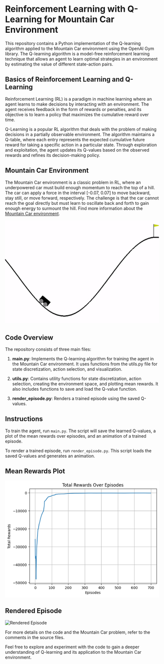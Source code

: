 # Reinforcement Learning with Q-Learning for Mountain Car Environment

This repository contains a Python implementation of the Q-learning algorithm applied to the Mountain Car environment using the OpenAI Gym library. The Q-learning algorithm is a model-free reinforcement learning technique that allows an agent to learn optimal strategies in an environment by estimating the value of different state-action pairs.

## Basics of Reinforcement Learning and Q-Learning

Reinforcement Learning (RL) is a paradigm in machine learning where an agent learns to make decisions by interacting with an environment. The agent receives feedback in the form of rewards or penalties, and its objective is to learn a policy that maximizes the cumulative reward over time.

Q-Learning is a popular RL algorithm that deals with the problem of making decisions in a partially observable environment. The algorithm maintains a Q-table, where each entry represents the expected cumulative future reward for taking a specific action in a particular state. Through exploration and exploitation, the agent updates its Q-values based on the observed rewards and refines its decision-making policy.

## Mountain Car Environment

The Mountain Car environment is a classic problem in RL, where an underpowered car must build enough momentum to reach the top of a hill. The car can apply a force in the interval [-0.07, 0.07] to move backward, stay still, or move forward, respectively. The challenge is that the car cannot reach the goal directly but must learn to oscillate back and forth to gain enough energy to surmount the hill. Find more information about the [Mountain Car environment](https://gymnasium.farama.org/environments/classic_control/mountain_car/).

![Mountain Car](./assets/mountaincar.png)

## Code Overview

The repository consists of three main files:

1. **main.py**: Implements the Q-learning algorithm for training the agent in the Mountain Car environment. It uses functions from the utils.py file for state discretization, action selection, and visualization.

2. **utils.py**: Contains utility functions for state discretization, action selection, creating the environment space, and plotting mean rewards. It also includes functions to save and load the Q-value function.

3. **render_episode.py**: Renders a trained episode using the saved Q-values.

## Instructions

To train the agent, run `main.py`. The script will save the learned Q-values, a plot of the mean rewards over episodes, and an animation of a trained episode.

To render a trained episode, run `render_episode.py`. This script loads the saved Q-values and generates an animation.

## Mean Rewards Plot

![Mean Rewards](./artifacts/mountaincar.png)

## Rendered Episode

![Rendered Episode](./artifacts/mountaincar.gif)

For more details on the code and the Mountain Car problem, refer to the comments in the source files.

Feel free to explore and experiment with the code to gain a deeper understanding of Q-learning and its application to the Mountain Car environment.
